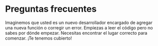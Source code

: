 # Preguntas frecuentes

Imaginemos que usted es un nuevo desarrollador encargado de agregar una nueva función o corregir un error. Empiezas a leer el código pero no sabes por dónde empezar. Necesitas encontrar el lugar correcto para comenzar. ¡Te tenemos cubierto!
